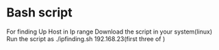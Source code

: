 # Bash script
For finding Up Host in Ip range
Download the script in your system(linux)
Run the script as ./ipfinding.sh 192.168.23(first three of )
